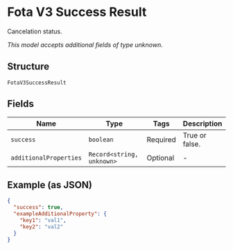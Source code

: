 
# Fota V3 Success Result

Cancelation status.

*This model accepts additional fields of type unknown.*

## Structure

`FotaV3SuccessResult`

## Fields

| Name | Type | Tags | Description |
|  --- | --- | --- | --- |
| `success` | `boolean` | Required | True or false. |
| `additionalProperties` | `Record<string, unknown>` | Optional | - |

## Example (as JSON)

```json
{
  "success": true,
  "exampleAdditionalProperty": {
    "key1": "val1",
    "key2": "val2"
  }
}
```

